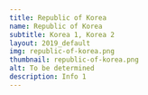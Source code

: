 ```yaml
---
title: Republic of Korea
name: Republic of Korea
subtitle: Korea 1, Korea 2
layout: 2019_default
img: republic-of-korea.png
thumbnail: republic-of-korea.png
alt: To be determined
description: Info 1
---
```

